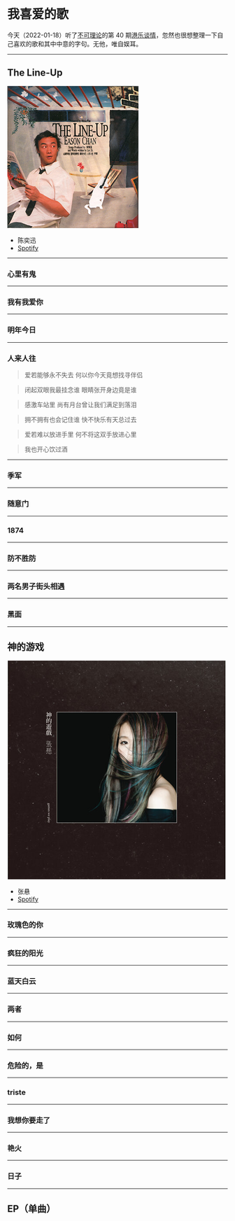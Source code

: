 # 我喜爱的歌

今天（2022-01-18）听了[不可理论](https://bukelilun.com)的第 40 期[港乐谈情](https://bukelilun.com/episodes/40)，忽然也很想整理一下自己喜欢的歌和其中中意的字句。无他，唯自娱耳。

---

## The Line-Up

![cover](attachments/2002EasonTheLineup.jpeg)

* 陈奕迅
* [Spotify](https://open.spotify.com/album/1YhlJrqnaO8Ks2AwvOuVgE)

----

### 心里有鬼

----

### 我有我爱你

----

### 明年今日

----

### 人来人往

> 爱若能够永不失去
> 何以你今天竟想找寻伴侣

> 闭起双眼我最挂念谁
> 眼睛张开身边竟是谁

> 感激车站里
> 尚有月台曾让我们满足到落泪

> 拥不拥有也会记住谁
> 快不快乐有天总过去

> 爱若难以放进手里
> 何不将这双手放进心里

> 我也开心饮过酒

----

### 季军

----

### 随意门

----

### 1874

----

### 防不胜防

----

### 两名男子街头相遇

----

### 黑面

---

## 神的游戏

![cover](attachments/games-we-play.jpeg)

* 张悬
* [Spotify](https://open.spotify.com/album/6ZOZeusLIlHMy52JxwsWhY)

----

### 玫瑰色的你

----

### 疯狂的阳光

----

### 蓝天白云

----

### 两者

----

### 如何

----

### 危险的，是

----

### triste

----

### 我想你要走了

----

### 艳火

----

### 日子

---

## EP（单曲）
